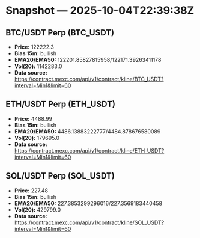 # Snapshot — 2025-10-04T22:39:38Z

## BTC/USDT Perp (BTC_USDT)
- **Price:** 122222.3
- **Bias 15m:** bullish
- **EMA20/EMA50:** 122201.85827815958/122171.39263411178
- **Vol(20):** 1142283.0
- **Data source:** https://contract.mexc.com/api/v1/contract/kline/BTC_USDT?interval=Min1&limit=60

## ETH/USDT Perp (ETH_USDT)
- **Price:** 4488.99
- **Bias 15m:** bullish
- **EMA20/EMA50:** 4486.13883222777/4484.878676580089
- **Vol(20):** 179695.0
- **Data source:** https://contract.mexc.com/api/v1/contract/kline/ETH_USDT?interval=Min1&limit=60

## SOL/USDT Perp (SOL_USDT)
- **Price:** 227.48
- **Bias 15m:** bullish
- **EMA20/EMA50:** 227.3853299296016/227.3569183440458
- **Vol(20):** 429799.0
- **Data source:** https://contract.mexc.com/api/v1/contract/kline/SOL_USDT?interval=Min1&limit=60
